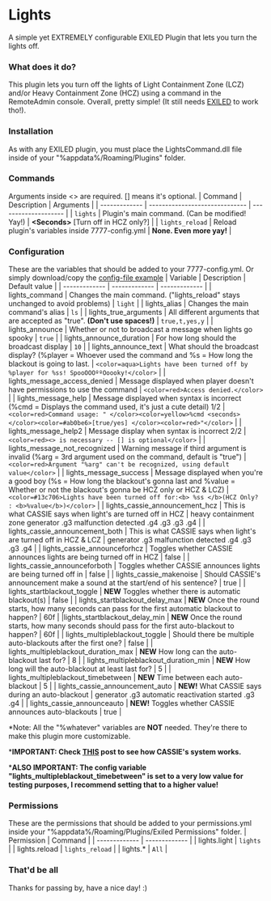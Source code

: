 # Lights
A simple yet EXTREMELY configurable EXILED Plugin that lets you turn the lights off.

### What does it do?
This plugin lets you turn off the lights of Light Containment Zone (LCZ) and/or Heavy Containment Zone (HCZ) using a command in the RemoteAdmin console. Overall, pretty simple! (It still needs [EXILED](https://github.com/galaxy119/EXILED "EXILED") to work tho!).

### Installation
As with any EXILED plugin, you must place the LightsCommand.dll file inside of your "%appdata%/Roaming/Plugins" folder.

### Commands
Arguments inside &lt;&gt; are required. [] means it's optional.
| Command | Description | Arguments |
| ------------- | ------------------------------ | -------------------- |
| `lights`   | Plugin's main command. (Can be modified! Yay!) | **&lt;Seconds&gt;** [Turn off in HCZ only?] |
| `lights_reload` | Reload plugin's variables inside 7777-config.yml | **None. Even more yay!** |

### Configuration
These are the variables that should be added to your 7777-config.yml. Or simply download/copy the [config-file example](https://github.com/SebasCapo/Lights/blob/master/LightsPlugin/Example/7777-config.yml)
| Variable  | Description | Default value |
| ------------- | ------------- | ------------- |
| lights_command | Changes the main command. ("lights_reload" stays unchanged to avoid problems) | `light` |
| lights_alias | Changes the main command's alias | `ls` |
| lights_true_arguments | All different arguments that are accepted as "true". **(Don't use spaces!)** | `true,t,yes,y` |
| lights_announce | Whether or not to broadcast a message when lights go spooky | `true` |
| lights_announce_duration | For how long should the broadcast display | `10` |
| lights_announce_text | What should the broadcast display? (%player = Whoever used the command and %s = How long the blackout is going to last. | `<color=aqua>Lights have been turned off by %player for %ss! SpooOOOººOoooky!</color>` |
| lights_message_access_denied | Message displayed when player doesn't have permissions to use the command | `<color=red>Access denied.</color>` |
| lights_message_help | Message displayed when syntax is incorrect (%cmd = Displays the command used, it's just a cute detail) 1/2 | `<color=red>Command usage: " </color><color=yellow>%cmd <seconds> </color><color=#ab0be6>[true/yes] </color><color=red>"</color>` |
| lights_message_help2 | Message display when syntax is incorrect 2/2 | `<color=red><> is necessary -- [] is optional</color>` |
| lights_message_not_recognized | Warning message if third argument is invalid (%arg = 3rd argument used on the command, default is "true") | `<color=red>Argument "%arg" can't be recognized, using default value</color>` |
| lights_message_success | Message displayed when you're a good boy (%s = How long the blackout's gonna last and %value = Whether or not the blackout's gonna be HCZ only or HCZ & LCZ) | `<color=#13c706>Lights have been turned off for:<b> %ss </b>(HCZ Only? : <b>%value</b>)</color>` |
| lights_cassie_announcement_hcz | This is what CASSIE says when light's are turned off in HCZ | heavy containment zone generator .g3 malfunction detected .g4 .g3 .g3 .g4 |
| lights_cassie_announcement_both | This is what CASSIE says when light's are turned off in HCZ & LCZ | generator .g3 malfunction detected .g4 .g3 .g3 .g4 |
| lights_cassie_announceforhcz | Toggles whether CASSIE announces lights are being turned off in HCZ | false |
| lights_cassie_announceforboth | Toggles whether CASSIE announces lights are being turned off in  | false |
| lights_cassie_makenoise | Should CASSIE's announcement make a sound at the start/end of his sentence? | true |
| lights_startblackout_toggle | **NEW** Toggles whether there is automatic blackout(s) | false |
| lights_startblackout_delay_max | **NEW** Once the round starts, how many seconds can pass for the first automatic blackout to happen? | 60f |
|lights_startblackout_delay_min | **NEW** Once the round starts,  how many seconds should pass for the first auto-blackout to happen? | 60f |
| lights_multipleblackout_toggle | Should there be multiple auto-blackouts after the first one? | false |
| lights_multipleblackout_duration_max | **NEW** How long can the auto-blackout last for? | 8 |
| lights_multipleblackout_duration_min | **NEW** How long will the auto-blackout at least last for? | 5 |
| lights_multipleblackout_timebetween | **NEW** Time between each auto-blackout | 5 |
| lights_cassie_announcement_auto | **NEW!** What CASSIE says during an auto-blackout | generator .g3 automatic reactivation started .g3 .g4 |
| lights_cassie_announceauto | **NEW!** Toggles whether CASSIE announces auto-blackouts | true |

*Note: All the "%whatever" variables are **NOT** needed. They're there to make this plugin more customizable.

***IMPORTANT: Check [THIS](https://steamcommunity.com/sharedfiles/filedetails/?id=1577299753) post to see how CASSIE's system works.**

***ALSO IMPORTANT: The config variable "lights_multipleblackout_timebetween" is set to a very low value for testing purposes, I recommend setting that to a higher value!**

### Permissions
These are the permissions that should be added to your permissions.yml inside your "%appdata%/Roaming/Plugins/Exiled Permissions" folder.
| Permission  | Command |
| ------------- | ------------- |
| lights.light | `lights` | 
| lights.reload | `lights_reload` | 
| lights.* | `All` | 

### That'd be all
Thanks for passing by, have a nice day! :)
